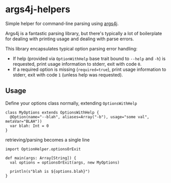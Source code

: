 # args4j-helpers

Simple helper for command-line parsing using [args4j](http://args4j.kohsuke.org/).

Args4j is a fantastic parsing library, but there's typically a lot of boilerplate for dealing with printing usage and dealing with parse errors.

This library encapsulates typical option parsing error handling:

* If help (provided via `OptionWithHelp` base trait bound to `--help` and `-h`) is requested, print usage information to stderr, exit with code `0`.
* If a required option is missing (`required=true`), print usage information to stderr, exit with code `1` (unless help was requested).


## Usage

Define your options class normally, extending `OptionsWithHelp`

```
class MyOptions extends OptionsWithHelp {
  @Option(name="--blah", aliases=Array("-b"), usage="some val", metaVar="BLAH"))
  var blah: Int = 0
}
```

retrieving/parsing becomes a single line

```
import OptionHelper.optionsOrExit

def main(args: Array[String]) {
  val options = optionsOrExit(args, new MyOptions)
  
  println(s"blah is ${options.blah}")
}
```
